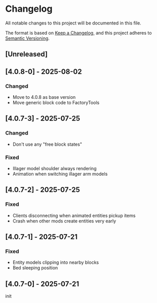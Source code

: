 # Changelog
All notable changes to this project will be documented in this file.

The format is based on [Keep a Changelog](https://keepachangelog.com/en/1.0.0/),
and this project adheres to [Semantic Versioning](https://semver.org/spec/v2.0.0.html).

## [Unreleased]

## [4.0.8-0] - 2025-08-02
### Changed
- Move to 4.0.8 as base version
- Move generic block code to FactoryTools

## [4.0.7-3] - 2025-07-25
### Changed
- Don't use any "free block states"

### Fixed
- Illager model shoulder always rendering
- Animation when switching illager arm models

## [4.0.7-2] - 2025-07-25
### Fixed
- Clients disconnecting when animated entities pickup items
- Crash when other mods create entities very early

## [4.0.7-1] - 2025-07-21
### Fixed
- Entity models clipping into nearby blocks
- Bed sleeping position

## [4.0.7-0] - 2025-07-21
init

